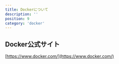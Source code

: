 ```yaml
---
title: Dockerについて
description: ''
position: 9
category: 'docker'
---
```


## Docker公式サイト
[https://www.docker.com/](https://www.docker.com/)